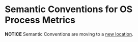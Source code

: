 # Semantic Conventions for OS Process Metrics

**NOTICE** Semantic Conventions are moving to a
[new location](http://github.com/open-telemetry/semantic-conventions).
